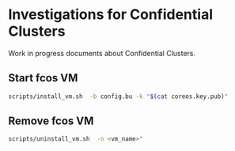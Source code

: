 # Investigations for Confidential Clusters

Work in progress documents about Confidential Clusters.

## Start fcos VM
```bash
scripts/install_vm.sh  -b config.bu -k "$(cat coreos.key.pub)"
```

## Remove fcos VM
```bash
scripts/uninstall_vm.sh  -n <vm_name>"
```
